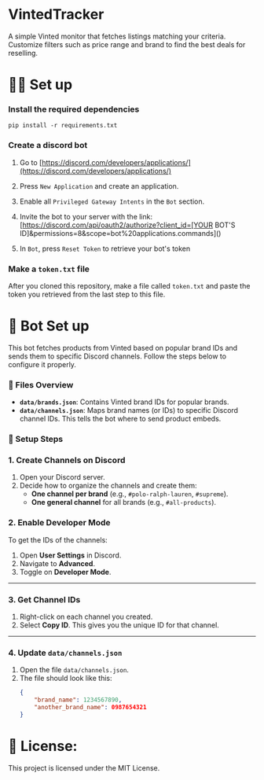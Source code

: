 # VintedTracker
A simple Vinted monitor that fetches listings matching your criteria. Customize filters such as price range and brand to find the best deals for reselling.

# 👨‍💻 Set up
### Install the required dependencies
```
pip install -r requirements.txt
```

### Create a discord bot
1. Go to [https://discord.com/developers/applications/](https://discord.com/developers/applications/)

2. Press `New Application` and create an application.

3. Enable all `Privileged Gateway Intents` in the `Bot` section.

4. Invite the bot to your server with the link: [https://discord.com/api/oauth2/authorize?client_id=[YOUR BOT'S ID]&permissions=8&scope=bot%20applications.commands]()

5. In `Bot`, press `Reset Token` to retrieve your bot's token

### Make a `token.txt` file
After you cloned this repository, make a file called `token.txt` and paste the token you retrieved from the last step to this file.


# 🤖 Bot Set up

This bot fetches products from Vinted based on popular brand IDs and sends them to specific Discord channels. Follow the steps below to configure it properly.

### 📁 Files Overview
- **`data/brands.json`**: Contains Vinted brand IDs for popular brands.
- **`data/channels.json`**: Maps brand names (or IDs) to specific Discord channel IDs. This tells the bot where to send product embeds.

### 🔧 Setup Steps

### 1. Create Channels on Discord
1. Open your Discord server.
2. Decide how to organize the channels and create them:
   - **One channel per brand** (e.g., `#polo-ralph-lauren`, `#supreme`).
   - **One general channel** for all brands (e.g., `#all-products`).

### 2. Enable Developer Mode
To get the IDs of the channels:
1. Open **User Settings** in Discord.
2. Navigate to **Advanced**.
3. Toggle on **Developer Mode**.

---

### 3. Get Channel IDs
1. Right-click on each channel you created.
2. Select **Copy ID**. This gives you the unique ID for that channel.

---

### 4. Update `data/channels.json`
1. Open the file `data/channels.json`.
2. The file should look like this:
   ```json
   {
       "brand_name": 1234567890,
       "another_brand_name": 0987654321
   }

# 📃 License:

This project is licensed under the MIT License.
